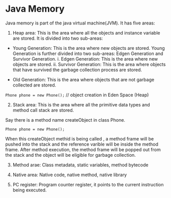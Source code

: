 # Java Memory

Java memory is part of the java virtual machine(JVM). It has five areas:

1. Heap area: This is the area where all the objects and instance variable are stored. It is divided into two sub-areas:

- Young Generation: This is the area where new objects are stored. 
   Young Generation is further divided into two sub-areas: Edgen Generation and Survivor Generation.
  i. Edgen Generation: This is the area where new objects are stored.
  ii. Survivor Generation: This is the area where objects that have survived the garbage collection process are stored.

- Old Generation: This is the area where objects that are not garbage collected are stored.

 `Phone phone = new Phone();` // object creation in Eden Space (Heap)

 2. Stack area: This is the area where all the primitive data types and method call stack are stored.

 Say there is a method name createObject in class Phone.

 `Phone phone = new Phone();`

 When this createObject methid is being called , a method frame will be pushed into the stack and the reference varible will be inside the method 
frame. After method execution, the method frame will be popped out from the stack and the object will be eligible for garbage collection.

3. Method arae: Class metadata, static variables, method bytecode

4. Native area: Native code, native method, native library

5. PC register: Program counter register, it points to the current instruction being executed.


